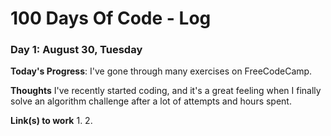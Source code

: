 # 100 Days Of Code - Log

### Day 1: August 30, Tuesday

**Today's Progress**: 
I've gone through many exercises on FreeCodeCamp.

**Thoughts** 
I've recently started coding, and it's a great feeling when I finally solve an algorithm challenge after a lot of attempts and hours spent.

**Link(s) to work**
1.
2. 
